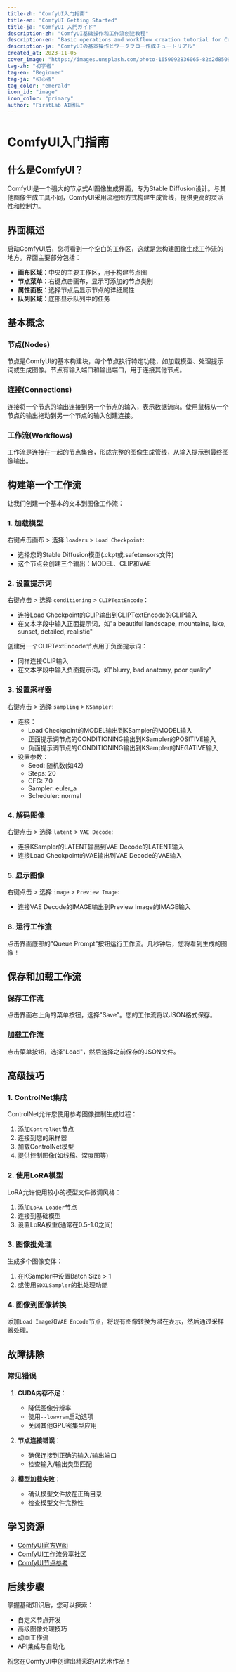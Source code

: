 ```yaml
---
title-zh: "ComfyUI入门指南"
title-en: "ComfyUI Getting Started"
title-ja: "ComfyUI 入門ガイド"
description-zh: "ComfyUI基础操作和工作流创建教程"
description-en: "Basic operations and workflow creation tutorial for ComfyUI"
description-ja: "ComfyUIの基本操作とワークフロー作成チュートリアル"
created_at: 2023-11-05
cover_image: "https://images.unsplash.com/photo-1659092836065-82d2d850987c?fm=jpg&q=60&w=3000&ixlib=rb-4.0.3&ixid=M3wxMjA3fDB8MHxwaG90by1wYWdlfHx8fGVufDB8fHx8fA%3D%3D"
tag-zh: "初学者"
tag-en: "Beginner"
tag-ja: "初心者"
tag_color: "emerald"
icon_id: "image"
icon_color: "primary"
author: "FirstLab AI团队"
---
```


# ComfyUI入门指南

## 什么是ComfyUI？

ComfyUI是一个强大的节点式AI图像生成界面，专为Stable Diffusion设计。与其他图像生成工具不同，ComfyUI采用流程图方式构建生成管线，提供更高的灵活性和控制力。

## 界面概述

启动ComfyUI后，您将看到一个空白的工作区，这就是您构建图像生成工作流的地方。界面主要部分包括：

- **画布区域**：中央的主要工作区，用于构建节点图
- **节点菜单**：右键点击画布，显示可添加的节点类别
- **属性面板**：选择节点后显示节点的详细属性
- **队列区域**：底部显示队列中的任务

## 基本概念

### 节点(Nodes)

节点是ComfyUI的基本构建块，每个节点执行特定功能，如加载模型、处理提示词或生成图像。节点有输入端口和输出端口，用于连接其他节点。

### 连接(Connections)

连接将一个节点的输出连接到另一个节点的输入，表示数据流向。使用鼠标从一个节点的输出拖动到另一个节点的输入创建连接。

### 工作流(Workflows)

工作流是连接在一起的节点集合，形成完整的图像生成管线，从输入提示到最终图像输出。

## 构建第一个工作流

让我们创建一个基本的文本到图像工作流：

### 1. 加载模型

右键点击画布 > 选择 `loaders` > `Load Checkpoint`:

- 选择您的Stable Diffusion模型(.ckpt或.safetensors文件)
- 这个节点会创建三个输出：MODEL、CLIP和VAE

### 2. 设置提示词

右键点击 > 选择 `conditioning` > `CLIPTextEncode`：

- 连接Load Checkpoint的CLIP输出到CLIPTextEncode的CLIP输入
- 在文本字段中输入正面提示词，如"a beautiful landscape, mountains, lake, sunset, detailed, realistic"

创建另一个CLIPTextEncode节点用于负面提示词：

- 同样连接CLIP输入
- 在文本字段中输入负面提示词，如"blurry, bad anatomy, poor quality"

### 3. 设置采样器

右键点击 > 选择 `sampling` > `KSampler`:

- 连接：
  - Load Checkpoint的MODEL输出到KSampler的MODEL输入
  - 正面提示词节点的CONDITIONING输出到KSampler的POSITIVE输入
  - 负面提示词节点的CONDITIONING输出到KSampler的NEGATIVE输入
- 设置参数：
  - Seed: 随机数(如42)
  - Steps: 20
  - CFG: 7.0
  - Sampler: euler_a
  - Scheduler: normal

### 4. 解码图像

右键点击 > 选择 `latent` > `VAE Decode`:

- 连接KSampler的LATENT输出到VAE Decode的LATENT输入
- 连接Load Checkpoint的VAE输出到VAE Decode的VAE输入

### 5. 显示图像

右键点击 > 选择 `image` > `Preview Image`:

- 连接VAE Decode的IMAGE输出到Preview Image的IMAGE输入

### 6. 运行工作流

点击界面底部的"Queue Prompt"按钮运行工作流。几秒钟后，您将看到生成的图像！

## 保存和加载工作流

### 保存工作流

点击界面右上角的菜单按钮，选择"Save"。您的工作流将以JSON格式保存。

### 加载工作流

点击菜单按钮，选择"Load"，然后选择之前保存的JSON文件。

## 高级技巧

### 1. ControlNet集成

ControlNet允许您使用参考图像控制生成过程：

1. 添加`ControlNet`节点
2. 连接到您的采样器
3. 加载ControlNet模型
4. 提供控制图像(如线稿、深度图等)

### 2. 使用LoRA模型

LoRA允许使用较小的模型文件微调风格：

1. 添加`LoRA Loader`节点
2. 连接到基础模型
3. 设置LoRA权重(通常在0.5-1.0之间)

### 3. 图像批处理

生成多个图像变体：

1. 在KSampler中设置Batch Size > 1
2. 或使用`SDXLSampler`的批处理功能

### 4. 图像到图像转换

添加`Load Image`和`VAE Encode`节点，将现有图像转换为潜在表示，然后通过采样器处理。

## 故障排除

### 常见错误

1. **CUDA内存不足**：
   - 降低图像分辨率
   - 使用`--lowvram`启动选项
   - 关闭其他GPU密集型应用

2. **节点连接错误**：
   - 确保连接到正确的输入/输出端口
   - 检查输入/输出类型匹配

3. **模型加载失败**：
   - 确认模型文件放在正确目录
   - 检查模型文件完整性

## 学习资源

- [ComfyUI官方Wiki](https://github.com/comfyanonymous/ComfyUI/wiki)
- [ComfyUI工作流分享社区](https://github.com/comfyanonymous/ComfyUI/discussions/categories/workflows)
- [ComfyUI节点参考](https://github.com/comfyanonymous/ComfyUI/wiki/Node-Reference)

## 后续步骤

掌握基础知识后，您可以探索：
- 自定义节点开发
- 高级图像处理技巧
- 动画工作流
- API集成与自动化

祝您在ComfyUI中创建出精彩的AI艺术作品！